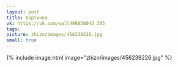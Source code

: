 ```yaml
---
layout: post
title: Картинка
vk: https://vk.com/wall498858042_305
tags: 
picture: zhizn/images/456239226.jpg
small: true
---
```

{% include image.html image="zhizn/images/456239226.jpg" %}